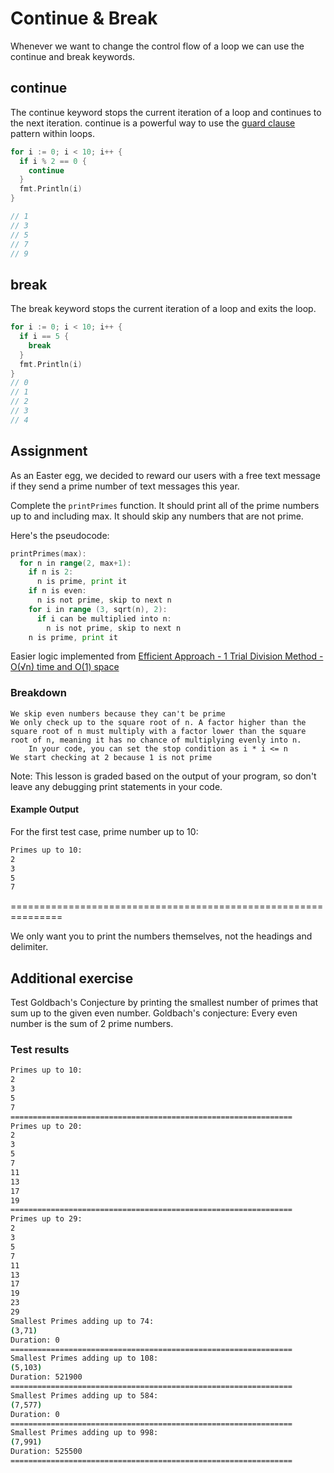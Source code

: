 # Continue & Break

Whenever we want to change the control flow of a loop we can use the continue and break keywords.
## continue

The continue keyword stops the current iteration of a loop and continues to the next iteration. continue is a powerful way to use the [guard clause](https://blog.boot.dev/clean-code/guard-clauses/) pattern within loops.
```go 
for i := 0; i < 10; i++ {
  if i % 2 == 0 {
    continue
  }
  fmt.Println(i)
}

// 1
// 3
// 5
// 7
// 9
```
## break

The break keyword stops the current iteration of a loop and exits the loop.
```go
for i := 0; i < 10; i++ {
  if i == 5 {
    break
  }
  fmt.Println(i)
}
// 0
// 1
// 2
// 3
// 4
```
## Assignment

As an Easter egg, we decided to reward our users with a free text message if they send a prime number of text messages this year.

Complete the `printPrimes` function. It should print all of the prime numbers up to and including max. It should skip any numbers that are not prime.

Here's the pseudocode:
```go 
printPrimes(max):
  for n in range(2, max+1):
    if n is 2:
      n is prime, print it
    if n is even:
      n is not prime, skip to next n
    for i in range (3, sqrt(n), 2):
      if i can be multiplied into n:
        n is not prime, skip to next n
    n is prime, print it
```
Easier logic implemented from [Efficient Approach - 1 Trial Division Method - O(√n) time and O(1) space](https://www.geeksforgeeks.org/check-for-prime-number/#efficient-approach-1-trial-division-method)
### Breakdown

    We skip even numbers because they can't be prime
    We only check up to the square root of n. A factor higher than the square root of n must multiply with a factor lower than the square root of n, meaning it has no chance of multiplying evenly into n.
        In your code, you can set the stop condition as i * i <= n
    We start checking at 2 because 1 is not prime

Note: This lesson is graded based on the output of your program, so don't leave any debugging print statements in your code.
#### Example Output

For the first test case, prime number up to 10:
```bash
Primes up to 10:
2
3
5
7
```
===============================================================

We only want you to print the numbers themselves, not the headings and delimiter.

## Additional exercise
Test Goldbach's Conjecture by printing the smallest number of primes that sum up to the given even number. 
Goldbach's conjecture: Every even number is the sum of 2 prime numbers. 

### Test results
```bash
Primes up to 10:
2
3
5
7
===============================================================
Primes up to 20:
2
3
5
7
11
13
17
19
===============================================================
Primes up to 29:
2
3
5
7
11
13
17
19
23
29
Smallest Primes adding up to 74:
(3,71)
Duration: 0
===============================================================
Smallest Primes adding up to 108:
(5,103)
Duration: 521900
===============================================================
Smallest Primes adding up to 584:
(7,577)
Duration: 0
===============================================================
Smallest Primes adding up to 998:
(7,991)
Duration: 525500
===============================================================
```